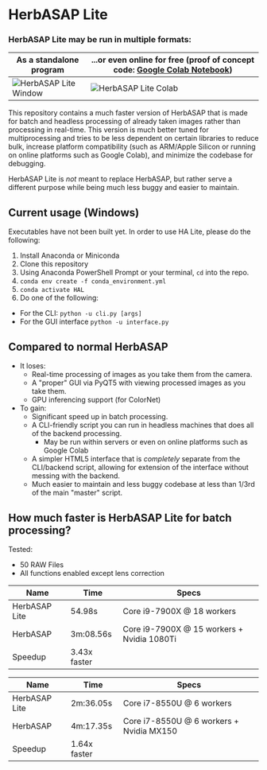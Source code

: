 # HerbASAP Lite

### HerbASAP Lite may be run in multiple formats:


| As a standalone program | ...or even online for free (proof of concept code: [Google Colab Notebook](https://colab.research.google.com/drive/10KKkkNkTW3rOWyzJdD5XkiKmUJfdSJAy?usp=sharing))|
| --- | --- |
| ![HerbASAP Lite Window](https://imgur.com/1GEPJG2.gif) | ![HerbASAP Lite Colab](https://imgur.com/Ww2hZD6.gif) |


This repository contains a much faster version of HerbASAP that is made for batch and headless processing of already taken images rather than processing in real-time. This version is much better tuned for multiprocessing and tries to be less dependent on certain libraries to reduce bulk, increase platform compatibility (such as ARM/Apple Silicon or running on online platforms such as Google Colab), and minimize the codebase for debugging.

HerbASAP Lite is *not* meant to replace HerbASAP, but rather serve a different purpose while being much less buggy and easier to maintain.


## Current usage (Windows)
Executables have not been built yet. In order to use HA Lite, please do the following: 

1. Install Anaconda or Miniconda
2. Clone this repository
3. Using Anaconda PowerShell Prompt or your terminal, `cd` into the repo.
4. `conda env create -f conda_environment.yml`
5. `conda activate HAL`
6. Do one of the following:
  - For the CLI: `python -u cli.py [args]`
  - For the GUI interface `python -u interface.py`

## Compared to normal HerbASAP
- It loses:
  - Real-time processing of images as you take them from the camera.
  - A "proper" GUI via PyQT5 with viewing processed images as you take them.
  - GPU inferencing support (for ColorNet)
- To gain:
  - Significant speed up in batch processing.
  - A CLI-friendly script you can run in headless machines that does all of the backend processing.
    - May be run within servers or even on online platforms such as Google Colab 
  - A simpler HTML5 interface that is *completely* separate from the CLI/backend script, allowing for extension of the interface without messing with the backend.
  - Much easier to maintain and less buggy codebase at less than 1/3rd of the main "master" script.


## How much faster is HerbASAP Lite for batch processing? 

Tested:
  - 50 RAW Files
  - All functions enabled except lens correction

| Name | Time | Specs |
|---|---|---|
| HerbASAP Lite | 54.98s | Core i9-7900X @ 18 workers
| HerbASAP | 3m:08.56s | Core i9-7900X @ 15 workers + Nvidia 1080Ti
| Speedup | 3.43x faster | |

| Name | Time | Specs |
|---|---|---|
| HerbASAP Lite | 2m:36.05s | Core i7-8550U @ 6 workers
| HerbASAP | 4m:17.35s | Core i7-8550U @ 6 workers + Nvidia MX150
| Speedup | 1.64x faster | |


